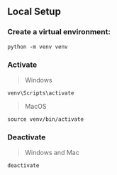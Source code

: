 ## Local Setup

### Create a virtual environment:

```
python -m venv venv
```

### Activate

> Windows

```
venv\Scripts\activate
```

> MacOS

```
source venv/bin/activate
```

### Deactivate

> Windows and Mac

```
deactivate
```
